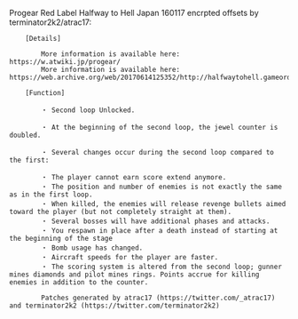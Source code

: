 Progear Red Label Halfway to Hell Japan 160117 encrpted offsets by terminator2k2/atrac17:

        [Details]

            More information is available here: https://w.atwiki.jp/progear/
            More information is available here: https://web.archive.org/web/20170614125352/http://halfwaytohell.gameordie.com/

        [Function]

            ・ Second loop Unlocked.

            ・ At the beginning of the second loop, the jewel counter is doubled.

            ・ Several changes occur during the second loop compared to the first:

            ・ The player cannot earn score extend anymore.
            ・ The position and number of enemies is not exactly the same as in the first loop.
            ・ When killed, the enemies will release revenge bullets aimed toward the player (but not completely straight at them).
            ・ Several bosses will have additional phases and attacks.
            ・ You respawn in place after a death instead of starting at the beginning of the stage
            ・ Bomb usage has changed.
            ・ Aircraft speeds for the player are faster.
            ・ The scoring system is altered from the second loop; gunner mines diamonds and pilot mines rings. Points accrue for killing enemies in addition to the counter.

            Patches generated by atrac17 (https://twitter.com/_atrac17) and terminator2k2 (https://twitter.com/terminator2k2)
